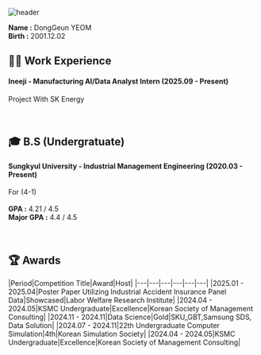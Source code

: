 ![header](https://capsule-render.vercel.app/api?type=waving&color=gradient&height=200&section=header&text=Dong_Geun_YEOM&fontSize=80)
 
__Name :__ DongGeun YEOM <br/>
__Birth :__ 2001.12.02 <br/>

## 🏃‍➡️ Work Experience
#### Ineeji - Manufacturing AI/Data Analyst Intern (2025.09 - Present) <br/>
Project With SK Energy <br/>
<br/>
<br/>
## 🎓 B.S (Undergratuate)
#### Sungkyul University - Industrial Management Engineering (2020.03 - Present) <br/>
For (4-1) <br/>
<br/>
__GPA :__ 4.21 / 4.5 <br/>
__Major GPA :__ 4.4 / 4.5 <br/>
<br/>
<br/>
## 🏆️ Awards
|Period|Competition Title|Award|Host|
|---|---|---|---|---|---|
|2025.01 - 2025.04|Poster Paper Utilizing Industrial Accident Insurance Panel Data|Showcased|Labor Welfare Research Institute|
|2024.04 - 2024.05|KSMC Undergraduate|Excellence|Korean Society of Management Consulting|
|2024.11 - 2024.11|Data Science|Gold|SKU_GBT,Samsung SDS, Data Solution|
|2024.07 - 2024.11|22th Undergraduate Computer Simulation|4th|Korean Simulation Society|
|2024.04 - 2024.05|KSMC Undergraduate|Excellence|Korean Society of Management Consulting|

